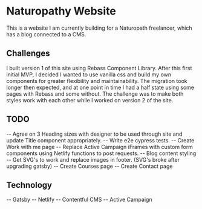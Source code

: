 # Naturopathy Website
This is a website I am currently building for a Naturopath freelancer, which has a blog connected to a CMS.
## Challenges
I built version 1 of this site using Rebass Component Library. 
After this first initial MVP, I decided I wanted to use vanilla css and build my own components for greater flexibility and maintainability.
The migration took longer then expected, and at one point in time I had a half state using some pages with Rebass and some without.
The challenge was to make both styles work with each other while I worked on version 2 of the site.
## TODO
-- Agree on 3 Heading sizes with designer to be used through site and update Title component appropriately.
-- Write e2e cypress tests.
-- Create Work with me page
-- Replace Active Campaign iFrames with custom form components using Netlify functions to post requests.
-- Blog content styling
-- Get SVG's to work and replace images in footer. (SVG's broke after upgrading gatsby)
-- Create Courses page
-- Create Contact page
## Technology
-- Gatsby 
-- Netlify
-- Contentful CMS
-- Active Campaign


